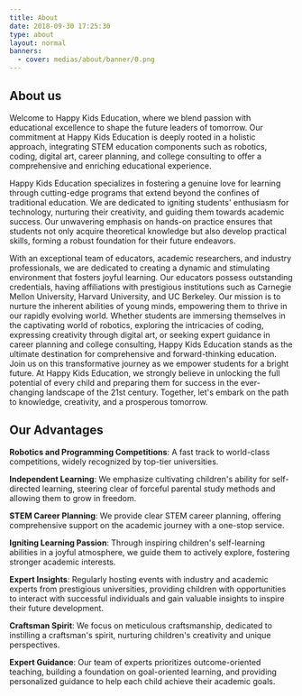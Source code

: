 ```yaml
---
title: About
date: 2018-09-30 17:25:30
type: about
layout: normal
banners:
  - cover: medias/about/banner/0.png
---
```


## About us

Welcome to Happy Kids Education, where we blend passion with educational excellence to shape the future leaders of tomorrow. Our commitment at Happy Kids Education is deeply rooted in a holistic approach, integrating STEM education components such as robotics, coding, digital art, career planning, and college consulting to offer a comprehensive and enriching educational experience.

Happy Kids Education specializes in fostering a genuine love for learning through cutting-edge programs that extend beyond the confines of traditional education. We are dedicated to igniting students' enthusiasm for technology, nurturing their creativity, and guiding them towards academic success. Our unwavering emphasis on hands-on practice ensures that students not only acquire theoretical knowledge but also develop practical skills, forming a robust foundation for their future endeavors.

With an exceptional team of educators, academic researchers, and industry professionals, we are dedicated to creating a dynamic and stimulating environment that fosters joyful learning. Our educators possess outstanding credentials, having affiliations with prestigious institutions such as Carnegie Mellon University, Harvard University, and UC Berkeley. Our mission is to nurture the inherent abilities of young minds, empowering them to thrive in our rapidly evolving world. Whether students are immersing themselves in the captivating world of robotics, exploring the intricacies of coding, expressing creativity through digital art, or seeking expert guidance in career planning and college consulting, Happy Kids Education stands as the ultimate destination for comprehensive and forward-thinking education.
Join us on this transformative journey as we empower students for a bright future. At Happy Kids Education, we strongly believe in unlocking the full potential of every child and preparing them for success in the ever-changing landscape of the 21st century. Together, let's embark on the path to knowledge, creativity, and a prosperous tomorrow.
## Our Advantages

**Robotics and Programming Competitions**: A fast track to world-class competitions, widely recognized by top-tier universities.

**Independent Learning**: We emphasize cultivating children's ability for self-directed learning, steering clear of forceful parental study methods and allowing them to grow in freedom.

**STEM Career Planning**: We provide clear STEM career planning, offering comprehensive support on the academic journey with a one-stop service.

**Igniting Learning Passion**: Through inspiring children's self-learning abilities in a joyful atmosphere, we guide them to actively explore, fostering stronger academic interests.

**Expert Insights**: Regularly hosting events with industry and academic experts from prestigious universities, providing children with opportunities to interact with successful individuals and gain valuable insights to inspire their future development.

**Craftsman Spirit**: We focus on meticulous craftsmanship, dedicated to instilling a craftsman's spirit, nurturing children's creativity and unique perspectives.

**Expert Guidance**: Our team of experts prioritizes outcome-oriented teaching, building a foundation on goal-oriented learning, and providing personalized guidance to help each child achieve their academic goals.
